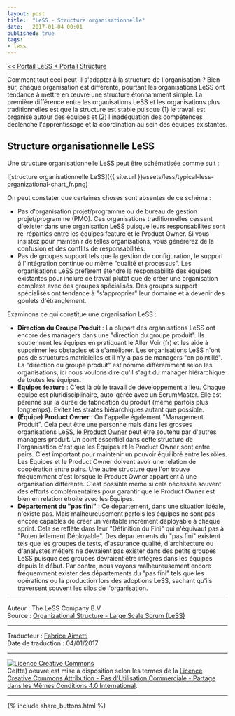```yaml
---
layout: post
title:  "LeSS - Structure organisationnelle"
date:   2017-01-04 00:01
published: true
tags:
- less
---
```


[<< Portail LeSS < Portail Structure](http://www.les-traducteurs-agiles.org/2016/12/26/less-portail-structure.html)

Comment tout ceci peut-il s'adapter à la structure de l'organisation ? Bien sûr, chaque organisation est différente, pourtant les organisations LeSS ont tendance à mettre en œuvre une structure étonnamment simple. La première différence entre les organisations LeSS et les organisations plus traditionnelles est que la structure est stable puisque (1) le travail est organisé autour des équipes et (2) l'inadéquation des compétences déclenche l'apprentissage et la coordination au sein des équipes existantes.

## Structure organisationnelle LeSS

Une structure organisationnelle LeSS peut être schématisée comme suit :

![structure organisationnelle LeSS]({{ site.url }}assets/less/typical-less-organizational-chart_fr.png)

On peut constater que certaines choses sont absentes de ce schéma :

* Pas d'organisation projet/programme ou de bureau de gestion projet/programme (PMO). Ces organisations traditionnelles cessent d'exister dans une organisation LeSS puisque leurs responsabilités sont re-réparties entre les équipes feature et le Product Owner. Si vous insistez pour maintenir de telles organisations, vous générerez de la confusion et des conflits de responsabilités.
* Pas de groupes support tels que la gestion de configuration, le support à l'intégration continue ou même "qualité et processus". Les organisations LeSS préfèrent étendre la responsabilité des équipes existantes pour inclure ce travail plutôt que de créer une organisation complexe avec des groupes spécialisés. Des groupes support spécialisés ont tendance à "s'approprier" leur domaine et à devenir des goulets d'étranglement.


Examinons ce qui constitue une organisation LeSS :

* **Direction du Groupe Produit** : La plupart des organisations LeSS ont encore des managers dans une "direction du groupe produit". Ils soutiennent les équipes en pratiquant le Aller Voir (fr) et les aide à supprimer les obstacles et à s'améliorer. Les organisations LeSS n'ont pas de structures matricielles et il n'y a pas de managers "en pointillé". La "direction du groupe produit" est nommé différemment selon les organisations, ici nous voulons dire qu'il s'agit du manager hiérarchique de toutes les équipes.
* **Équipes feature** : C'est là où le travail de développement a lieu. Chaque équipe est pluridisciplinaire, auto-gérée avec un ScrumMaster. Elle est pérenne sur la durée de fabrication du produit (même parfois plus longtemps). Evitez les strates hiérarchiques autant que possible.
* **(Équipe) Product Owner** : On l'appelle également "Management Produit". Cela peut être une personne mais dans les grosses organisations LeSS, le [Product Owner](http://less.works/less/framework/product-owner.html) peut être soutenu par d'autres managers produit. Un point essentiel dans cette structure de l'organisation c'est que les Équipes et le Product Owner sont entre pairs. C'est important pour maintenir un pouvoir équilibré entre les rôles. Les Équipes et le Product Owner doivent avoir une relation de coopération entre pairs. Une autre structure que l'on trouve fréquemment c'est lorsque le Product Owner appartient à une organisation différente. C'est possible même si cela nécessite souvent des efforts complémentaires pour garantir que le Product Owner est bien en relation étroite avec les Équipes.
* **Département du "pas fini"** : Ce département, dans une situation idéale, n'existe pas. Mais malheureusement parfois les équipes ne sont pas encore capables de créer un véritable incrément déployable à chaque sprint. Cela se reflète dans leur "Définition du Fini" qui n'équivaut pas à "Potentiellement Déployable". Des départements du "pas fini" existent tels que les groupes de tests, d'assurance qualité, d'architecture ou d'analystes métiers ne devraient pas exister dans des petits groupes LeSS puisque ces groupes devraient être intégrés dans les équipes depuis le début. Par contre, nous voyons malheureusement encore fréquemment exister des départements du "pas fini" tels que les opérations ou la production lors des adoptions LeSS, sachant qu'ils traversent souvent les silos de l'organisation.




---
Auteur : The LeSS Company B.V.  
Source : [ Organizational Structure - Large Scale Scrum (LeSS)](http://less.works/less/structure/organizational-structure.html)  

---
Traducteur : [Fabrice Aimetti](http://www.fabrice-aimetti.fr/)  
Date de traduction : 04/01/2017  

---

<a rel="license" href="http://creativecommons.org/licenses/by-nc-sa/4.0/"><img alt="Licence Creative Commons" style="border-width:0" src="http://i.creativecommons.org/l/by-nc-sa/4.0/88x31.png" /></a><br />Ce(tte) oeuvre est mise à disposition selon les termes de la <a rel="license" href="http://creativecommons.org/licenses/by-nc-sa/4.0/">Licence Creative Commons Attribution - Pas d'Utilisation Commerciale - Partage dans les Mêmes Conditions 4.0 International</a>.

---

{% include share_buttons.html %}
